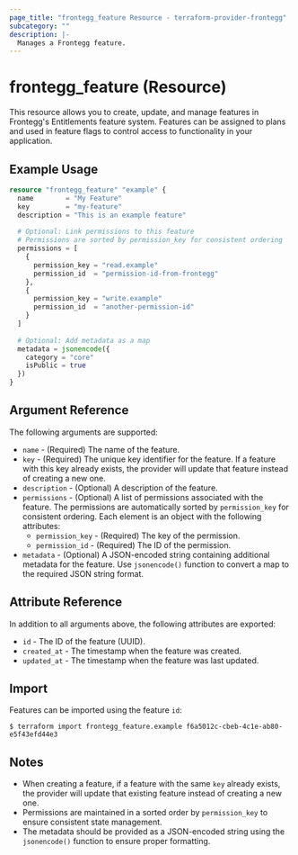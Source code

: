 ```yaml
---
page_title: "frontegg_feature Resource - terraform-provider-frontegg"
subcategory: ""
description: |-
  Manages a Frontegg feature.
---
```


# frontegg_feature (Resource)

This resource allows you to create, update, and manage features in Frontegg's Entitlements feature system. Features can be assigned to plans and used in feature flags to control access to functionality in your application.

## Example Usage

```terraform
resource "frontegg_feature" "example" {
  name        = "My Feature"
  key         = "my-feature"
  description = "This is an example feature"
  
  # Optional: Link permissions to this feature
  # Permissions are sorted by permission_key for consistent ordering
  permissions = [
    {
      permission_key = "read.example"
      permission_id  = "permission-id-from-frontegg"
    },
    {
      permission_key = "write.example"
      permission_id  = "another-permission-id"
    }
  ]
  
  # Optional: Add metadata as a map
  metadata = jsonencode({
    category = "core"
    isPublic = true
  })
}
```

## Argument Reference

The following arguments are supported:

* `name` - (Required) The name of the feature.
* `key` - (Required) The unique key identifier for the feature. If a feature with this key already exists, the provider will update that feature instead of creating a new one.
* `description` - (Optional) A description of the feature.
* `permissions` - (Optional) A list of permissions associated with the feature. The permissions are automatically sorted by `permission_key` for consistent ordering. Each element is an object with the following attributes:
  * `permission_key` - (Required) The key of the permission.
  * `permission_id` - (Required) The ID of the permission.
* `metadata` - (Optional) A JSON-encoded string containing additional metadata for the feature. Use `jsonencode()` function to convert a map to the required JSON string format.

## Attribute Reference

In addition to all arguments above, the following attributes are exported:

* `id` - The ID of the feature (UUID).
* `created_at` - The timestamp when the feature was created.
* `updated_at` - The timestamp when the feature was last updated.

## Import

Features can be imported using the feature `id`:

```
$ terraform import frontegg_feature.example f6a5012c-cbeb-4c1e-ab80-e5f43efd44e3
```

## Notes

* When creating a feature, if a feature with the same `key` already exists, the provider will update that existing feature instead of creating a new one.
* Permissions are maintained in a sorted order by `permission_key` to ensure consistent state management.
* The metadata should be provided as a JSON-encoded string using the `jsonencode()` function to ensure proper formatting. 